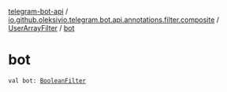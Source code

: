 [telegram-bot-api](../../index.md) / [io.github.oleksivio.telegram.bot.api.annotations.filter.composite](../index.md) / [UserArrayFilter](index.md) / [bot](./bot.md)

# bot

`val bot: `[`BooleanFilter`](../../io.github.oleksivio.telegram.bot.api.annotations.filter.primitive/-boolean-filter/index.md)